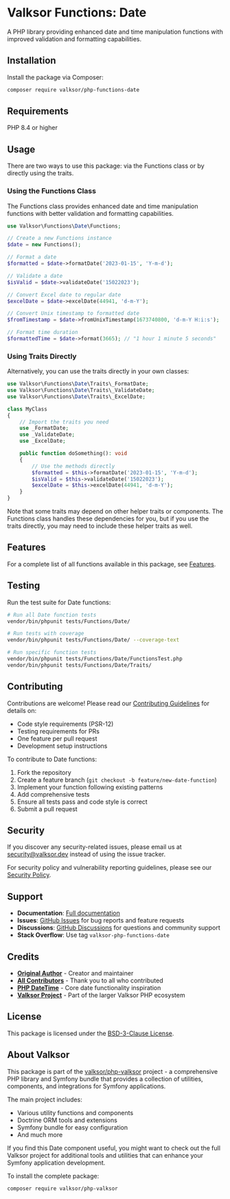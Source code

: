 # Valksor Functions: Date

A PHP library providing enhanced date and time manipulation functions with improved validation and formatting capabilities.

## Installation

Install the package via Composer:

```bash
composer require valksor/php-functions-date
```

## Requirements

PHP 8.4 or higher

## Usage

There are two ways to use this package: via the Functions class or by directly using the traits.

### Using the Functions Class

The Functions class provides enhanced date and time manipulation functions with better validation and formatting capabilities.

```php
use Valksor\Functions\Date\Functions;

// Create a new Functions instance
$date = new Functions();

// Format a date
$formatted = $date->formatDate('2023-01-15', 'Y-m-d');

// Validate a date
$isValid = $date->validateDate('15022023');

// Convert Excel date to regular date
$excelDate = $date->excelDate(44941, 'd-m-Y');

// Convert Unix timestamp to formatted date
$fromTimestamp = $date->fromUnixTimestamp(1673740800, 'd-m-Y H:i:s');

// Format time duration
$formattedTime = $date->format(3665); // "1 hour 1 minute 5 seconds"
```

### Using Traits Directly

Alternatively, you can use the traits directly in your own classes:

```php
use Valksor\Functions\Date\Traits\_FormatDate;
use Valksor\Functions\Date\Traits\_ValidateDate;
use Valksor\Functions\Date\Traits\_ExcelDate;

class MyClass
{
    // Import the traits you need
    use _FormatDate;
    use _ValidateDate;
    use _ExcelDate;

    public function doSomething(): void
    {
        // Use the methods directly
        $formatted = $this->formatDate('2023-01-15', 'Y-m-d');
        $isValid = $this->validateDate('15022023');
        $excelDate = $this->excelDate(44941, 'd-m-Y');
    }
}
```

Note that some traits may depend on other helper traits or components. The Functions class handles these dependencies for you, but if you use the traits directly, you may need to include these helper traits as well.

## Features

For a complete list of all functions available in this package, see [Features](docs/features.md).

## Testing

Run the test suite for Date functions:

```bash
# Run all Date function tests
vendor/bin/phpunit tests/Functions/Date/

# Run tests with coverage
vendor/bin/phpunit tests/Functions/Date/ --coverage-text

# Run specific function tests
vendor/bin/phpunit tests/Functions/Date/FunctionsTest.php
vendor/bin/phpunit tests/Functions/Date/Traits/
```

## Contributing

Contributions are welcome! Please read our [Contributing Guidelines](CONTRIBUTING.md) for details on:

- Code style requirements (PSR-12)
- Testing requirements for PRs
- One feature per pull request
- Development setup instructions

To contribute to Date functions:

1. Fork the repository
2. Create a feature branch (`git checkout -b feature/new-date-function`)
3. Implement your function following existing patterns
4. Add comprehensive tests
5. Ensure all tests pass and code style is correct
6. Submit a pull request

## Security

If you discover any security-related issues, please email us at security@valksor.dev instead of using the issue tracker.

For security policy and vulnerability reporting guidelines, please see our [Security Policy](SECURITY.md).

## Support

- **Documentation**: [Full documentation](https://github.com/valksor/php-valksor)
- **Issues**: [GitHub Issues](https://github.com/valksor/php-valksor/issues) for bug reports and feature requests
- **Discussions**: [GitHub Discussions](https://github.com/valksor/php-valksor/discussions) for questions and community support
- **Stack Overflow**: Use tag `valksor-php-functions-date`

## Credits

- **[Original Author](https://github.com/valksor)** - Creator and maintainer
- **[All Contributors](https://github.com/valksor/php-valksor/graphs/contributors)** - Thank you to all who contributed
- **[PHP DateTime](https://www.php.net/manual/en/book.datetime.php)** - Core date functionality inspiration
- **[Valksor Project](https://github.com/valksor)** - Part of the larger Valksor PHP ecosystem

## License

This package is licensed under the [BSD-3-Clause License](LICENSE).

## About Valksor

This package is part of the [valksor/php-valksor](https://github.com/valksor/php-valksor) project - a comprehensive PHP library and Symfony bundle that provides a collection of utilities, components, and integrations for Symfony applications.

The main project includes:
- Various utility functions and components
- Doctrine ORM tools and extensions
- Symfony bundle for easy configuration
- And much more

If you find this Date component useful, you might want to check out the full Valksor project for additional tools and utilities that can enhance your Symfony application development.

To install the complete package:

```bash
composer require valksor/php-valksor
```
